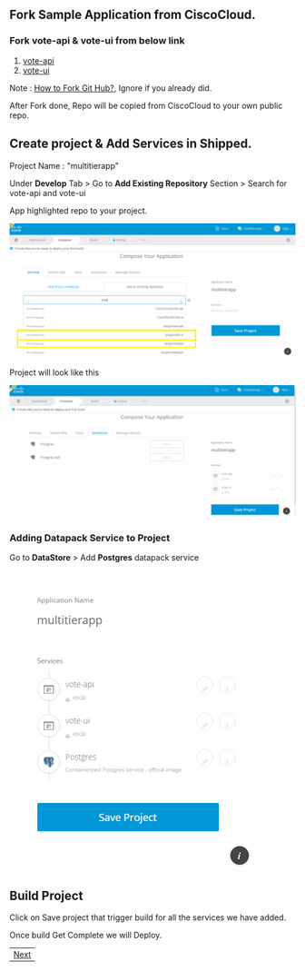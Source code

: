 ## Fork Sample Application from CiscoCloud.

### Fork vote-api & vote-ui from below link 

1) <a href="https://github.com/CiscoCloud/vote-api" target="_blank">vote-api</a>
2) <a href="https://github.com/CiscoCloud/vote-ui" target="_blank">vote-ui</a>

Note : <a href="https://help.github.com/articles/fork-a-repo/#fork-an-example-repository" target="_blank">How to Fork Git Hub?</a>, Ignore if you already did.


After Fork done, Repo will be copied from CiscoCloud to your own public repo.

## Create project & Add Services in Shipped.

Project Name : "multitierapp"

Under <b>Develop</b> Tab > Go to <b>Add Existing Repository</b> Section > Search for vote-api and vote-ui

App highlighted repo to your project.

![](assets/1.PNG)

Project will look like this 

![](assets/2.PNG)

### Adding Datapack Service to Project 

Go to <b>DataStore</b> > Add <b>Postgres</b> datapack service

![](assets/3.PNG) 

## Build Project 

Click on Save project that trigger build for all the services we have added.

Once build Get Complete we will Deploy.

<table><tbody><tr>
<td align="right"><a href="3.md">Next</a></td>
</tr></tbody></table>



